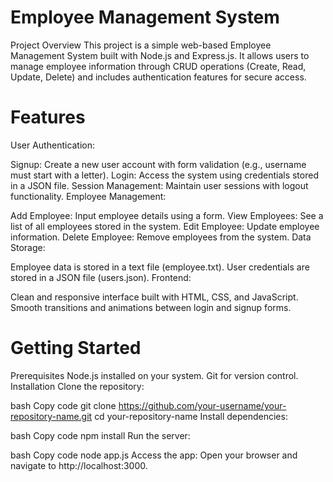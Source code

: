 # Employee Management System

Project Overview
This project is a simple web-based Employee Management System built with Node.js and Express.js. It allows users to manage employee information through CRUD operations (Create, Read, Update, Delete) and includes authentication features for secure access.

# Features
User Authentication:

Signup: Create a new user account with form validation (e.g., username must start with a letter).
Login: Access the system using credentials stored in a JSON file.
Session Management: Maintain user sessions with logout functionality.
Employee Management:

Add Employee: Input employee details using a form.
View Employees: See a list of all employees stored in the system.
Edit Employee: Update employee information.
Delete Employee: Remove employees from the system.
Data Storage:

Employee data is stored in a text file (employee.txt).
User credentials are stored in a JSON file (users.json).
Frontend:

Clean and responsive interface built with HTML, CSS, and JavaScript.
Smooth transitions and animations between login and signup forms.

# Getting Started
Prerequisites
Node.js installed on your system.
Git for version control.
Installation
Clone the repository:

bash
Copy code
git clone https://github.com/your-username/your-repository-name.git
cd your-repository-name
Install dependencies:

bash
Copy code
npm install
Run the server:

bash
Copy code
node app.js
Access the app: Open your browser and navigate to http://localhost:3000.

